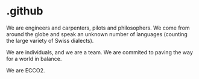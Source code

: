 # .github

We are engineers and carpenters, pilots and philosophers. We come from around the globe and speak an unknown number of languages (counting the large variety of Swiss dialects).

We are individuals, and we are a team. We are commited to paving the way for a world in balance.

We are ECCO2.
